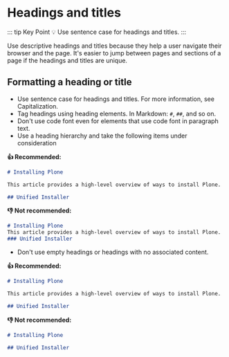 # Headings and titles

::: tip Key Point
:bulb: Use sentence case for headings and titles.
:::

Use descriptive headings and titles because they help a user navigate their browser and the page.
It's easier to jump between pages and sections of a page if the headings and titles are unique.

## Formatting a heading or title

- Use sentence case for headings and titles. For more information, see Capitalization.
- Tag headings using heading elements. In Markdown: `#`, `##`, and so on.
- Don't use code font even for elements that use code font in paragraph text.
- Use a heading hierarchy and take the following items under consideration

**:thumbsup: Recommended:**
```md
# Installing Plone

This article provides a high-level overview of ways to install Plone.

## Unified Installer
```

**:thumbsdown: Not recommended:**
```md
# Installing Plone
This article provides a high-level overview of ways to install Plone.
### Unified Installer
```

- Don't use empty headings or headings with no associated content.

**:thumbsup: Recommended:**
``` md
# Installing Plone

This article provides a high-level overview of ways to install Plone.

## Unified Installer
```

**:thumbsdown: Not recommended:**
```md
# Installing Plone

## Unified Installer
```
